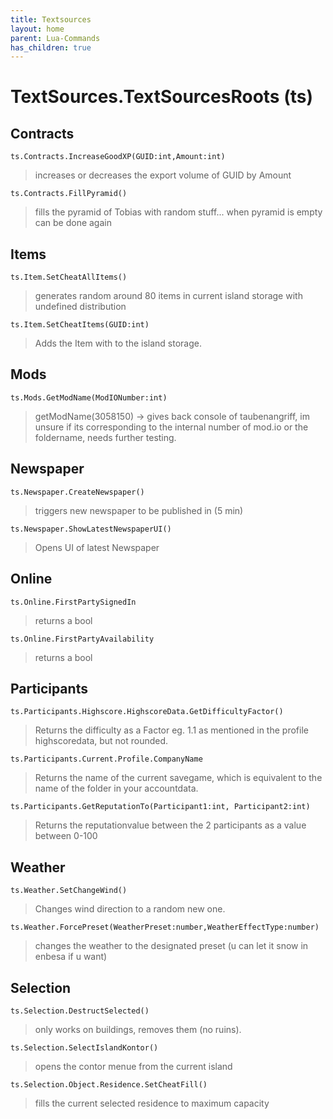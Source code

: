 ```yaml
---
title: Textsources
layout: home
parent: Lua-Commands
has_children: true
---
```

# TextSources.TextSourcesRoots (ts)
## Contracts
```ts.Contracts.IncreaseGoodXP(GUID:int,Amount:int)```
>increases or decreases the export volume of GUID by Amount

```ts.Contracts.FillPyramid()```
>fills the pyramid of Tobias with random stuff... when pyramid is empty can be done again

## Items
```ts.Item.SetCheatAllItems()```
>generates random around 80 items in current island storage with undefined distribution

```ts.Item.SetCheatItems(GUID:int)```
>Adds the Item with <GUID> to the island storage.
## Mods
```ts.Mods.GetModName(ModIONumber:int)```
> getModName(3058150) -> gives back console of taubenangriff, im unsure if its corresponding to the internal number of mod.io or the foldername, needs further testing.
## Newspaper
```ts.Newspaper.CreateNewspaper()```
>triggers new newspaper to be published in (5 min)

```ts.Newspaper.ShowLatestNewspaperUI()```
>Opens UI of latest Newspaper
## Online
```ts.Online.FirstPartySignedIn```
>returns a bool

```ts.Online.FirstPartyAvailability```
>returns a bool
## Participants
```ts.Participants.Highscore.HighscoreData.GetDifficultyFactor()```
>Returns the difficulty as a Factor eg. 1.1 as mentioned in the profile highscoredata, but not rounded.

```ts.Participants.Current.Profile.CompanyName```
>Returns the name of the current savegame, which is equivalent to the name of the folder in your accountdata.

```ts.Participants.GetReputationTo(Participant1:int, Participant2:int)```
>Returns the reputationvalue between the 2 participants as a value between 0-100
## Weather
```ts.Weather.SetChangeWind()```
>Changes wind direction to a random new one.

```ts.Weather.ForcePreset(WeatherPreset:number,WeatherEffectType:number)```
>changes the weather to the designated preset (u can let it snow in enbesa if u want)
## Selection
```ts.Selection.DestructSelected()```
>only works on buildings, removes them (no ruins).

```ts.Selection.SelectIslandKontor()```
>opens the contor menue from the current island

```ts.Selection.Object.Residence.SetCheatFill()```
>fills the current selected residence to maximum capacity